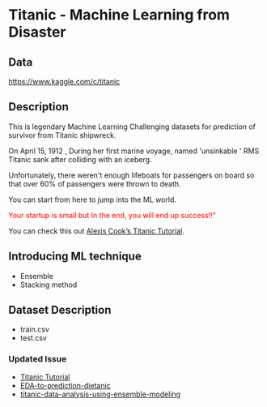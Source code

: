 # Titanic - Machine Learning from Disaster



## Data

https://www.kaggle.com/c/titanic

## Description

This is legendary Machine Learning Challenging datasets for prediction of survivor from Titanic shipwreck.

On April 15, 1912 , During her first marine voyage, named 'unsinkable ' RMS Titanic sank after colliding with an iceberg.

Unfortunately, there weren't enough lifeboats for passengers on board so that over 60% of passengers were thrown to death.

You can start from here to jump into the ML world.

<span style="color:red">Your startup is small but In the end, you will end up success!!"</span>

You can check this out [Alexis Cook’s Titanic Tutorial](https://www.kaggle.com/alexisbcook/titanic-tutorial).

## Introducing ML technique

* Ensemble
* Stacking method

## Dataset Description

* train.csv
* test.csv

### Updated Issue

* [Titanic Tutorial](https://github.com/SANGSEOSEO/philosophy_datascience/blob/master/08.Kaggle_Dacon/titanic/titanic-tutorial.ipynb)
* [EDA-to-prediction-dietanic](https://github.com/SANGSEOSEO/philosophy_datascience/blob/master/08.Kaggle_Dacon/titanic/eda-to-prediction-dietanic.ipynb)
* [titanic-data-analysis-using-ensemble-modeling](https://github.com/SANGSEOSEO/philosophy_datascience/blob/master/08.Kaggle_Dacon/titanic/titanic-data-analysis-using-ensemble-modeling.ipynb)

